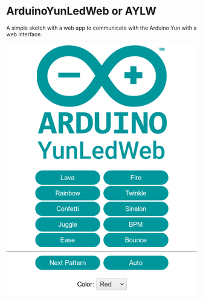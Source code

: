 # ArduinoYunLedWeb or AYLW

A simple sketch with a web app to communicate with the Arduino Yun with a web interface.

![](screen.png)